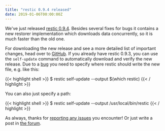 ```yaml
---
title: "restic 0.9.4 released"
date: 2019-01-06T00:00:00Z
---
```


We've just released [restic 0.9.4](https://github.com/restic/restic/releases/v0.9.4). Besides several fixes for bugs it contains a new restorer implementation which downloads data concurrently, so it is much faster than the old one.

For downloading the new release and see a more detailed list of important changes, head over to [GitHub](https://github.com/restic/restic/releases/v0.9.4). If you already have restic 0.9.3, you can use the `self-update` command to automatically download and verify the new release. Due to a [bug](https://github.com/restic/restic/issues/2041) you need to specify where restic should write the new file, e.g. like this:

{{< highlight shell >}}
$ restic self-update --output $(which restic)
{{< / highlight >}}

You can also just specify a path:

{{< highlight shell >}}
$ restic self-update --output /usr/local/bin/restic
{{< / highlight >}}

As always, thanks for [reporting any issues](https://github.com/restic/restic/issues/new/choose) you encounter! Or just write a post in [the forum](https://forum.restic.net).
